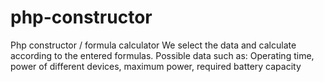 # php-constructor
Php constructor / formula calculator
We select the data and calculate according to the entered formulas.
Possible data such as: Operating time, power of different devices, maximum power, required battery capacity
